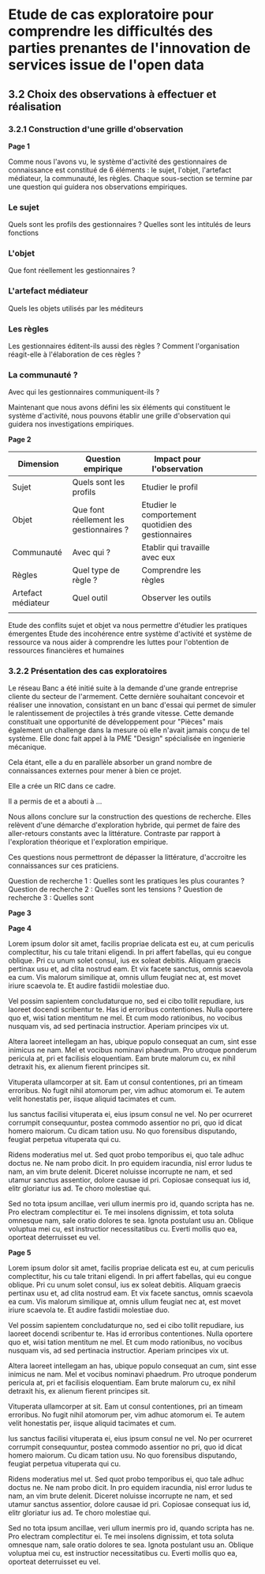# Etude de cas exploratoire pour comprendre les difficultés des parties prenantes de l'innovation de services issue de l'open data


## 3.2 Choix des observations à effectuer et réalisation

### 3.2.1 Construction d'une grille d'observation 

**Page 1**

Comme nous l'avons vu, le système d'activité des gestionnaires de connaissance est constitué de 6 éléments : le sujet, l'objet, l'artefact médiateur, la communauté, les règles. Chaque sous-section se termine par une question qui guidera nos observations empiriques. 

### Le sujet 

Quels sont les profils des gestionnaires ? Quelles sont les intitulés de leurs fonctions

### L'objet

Que font réellement les gestionnaires ?

### L'artefact médiateur

Quels les objets utilisés par les méditeurs 

### Les règles 

Les gestionnaires éditent-ils aussi des règles ? Comment l'organisation réagit-elle à l'élaboration de ces règles ? 

### La communauté ?

Avec qui les gestionnaires communiquent-ils ?

Maintenant que nous avons défini les six éléments qui constituent le système d'activité, nous pouvons établir une grille d'observation qui guidera nos investigations empiriques. 


**Page 2**


<table>
    <thead>
        <tr>
            <th>Dimension</th>
            <th>Question empirique</th>
            <th>Impact pour l'observation</th>
            <th></th>
            <th></th>
            <th></th>
            <th></th>
            <th></th>
        </tr>
    </thead>
    <tbody>
      <tr>
           <tr>
            <td>Sujet</td>
               <td>Quels sont les profils</td>
            <td>Etudier le profil</td>
            <td></td>
            <td></td>
            <td></td>
            <td></td>
            <td></td>
        </tr>
            <tr>
            <td>Objet</td>
            <td>Que font réellement les gestionnaires ?</td>
            <td>Etudier le comportement quotidien des gestionnaires</td>
            <td></td>
            <td></td>
            <td></td>
            <td></td>
        </tr>
        <tr>
            <td>Communauté</td>
            <td>Avec qui ?</td>
            <td>Etablir qui travaille avec eux</td>
            <td></td>
            <td></td>
            <td></td>
            <td></td>
            <td></td>
        </tr>
        <tr>
            <td>Règles</td>
            <td>Quel type de règle ?</td>
            <td>Comprendre les règles</td>
            <td></td>
            <td></td>
            <td></td>
            <td></td>
            <td></td>
        </tr>
        <tr>
            <td>Artefact médiateur</td>
            <td>Quel outil</td>
            <td>Observer les outils</td>
            <td></td>
            <td></td>
            <td></td>
            <td></td>
           <td></td>
        </tr>
        <tr>
            <td></td>
            <td></td>
            <td></td>
            <td></td>
            <td></td>
            <td></td>
            <td></td>
            <td></td>
        </tr>

   
</table>


Etude des conflits sujet et objet va nous permettre d'étudier les pratiques émergentes
Etude des incohérence entre système d'activité et système de ressource va nous aider à comprendre les luttes pour l'obtention de ressources financières et humaines 

### 3.2.2 Présentation des cas exploratoires

Le réseau Banc a été initié suite à la demande d'une grande entreprise cliente du secteur de l'armement. Cette dernière souhaitant concevoir et réaliser une innovation, consistant en un banc d'essai qui permet de simuler le ralentissement de projectiles à trés grande vitesse. Cette demande constituait une opportunité de développement pour "Pièces" mais également un challenge dans la mesure où elle n'avait jamais conçu de tel système. Elle donc fait appel à la PME "Design" spécialisée en ingenierie mécanique. 

Cela étant, elle a du en parallèle absorber un grand nombre de connaissances externes pour mener à bien ce projet. 

Elle a crée un RIC dans ce cadre. 

Il a permis de et a abouti à ...

Nous allons conclure sur la construction des questions de recherche. Elles relèvent d'une démarche d'exploration hybride, qui permet de faire des aller-retours constants avec la littérature. Contraste par rapport à l'exploration théorique et l'exploration empirique. 

Ces questions nous permettront de dépasser la littérature, d'accroitre les connaissances sur ces praticiens. 

Question de recherche 1 : Quelles sont les pratiques les plus courantes ?
Question de recherche 2 : Quelles sont les tensions ? 
Question de recherche 3 : Quelles sont 

**Page 3**

 

























**Page 4**

Lorem ipsum dolor sit amet, facilis propriae delicata est eu, at cum periculis complectitur, his cu tale tritani eligendi. In pri affert fabellas, qui eu congue oblique. Pri cu unum solet consul, ius ex soleat debitis. Aliquam graecis pertinax usu et, ad clita nostrud eam. Et vix facete sanctus, omnis scaevola ea cum. Vis malorum similique at, omnis ullum feugiat nec at, est movet iriure scaevola te. Et audire fastidii molestiae duo.

Vel possim sapientem concludaturque no, sed ei cibo tollit repudiare, ius laoreet docendi scribentur te. Has id erroribus contentiones. Nulla oportere quo et, wisi tation mentitum ne mel. Et cum modo rationibus, no vocibus nusquam vis, ad sed pertinacia instructior. Aperiam principes vix ut.

Altera laoreet intellegam an has, ubique populo consequat an cum, sint esse inimicus ne nam. Mel et vocibus nominavi phaedrum. Pro utroque ponderum pericula at, pri et facilisis eloquentiam. Eam brute malorum cu, ex nihil detraxit his, ex alienum fierent principes sit.

Vituperata ullamcorper at sit. Eam ut consul contentiones, pri an timeam erroribus. No fugit nihil atomorum per, vim adhuc atomorum ei. Te autem velit honestatis per, iisque aliquid tacimates et cum.

Ius sanctus facilisi vituperata ei, eius ipsum consul ne vel. No per ocurreret corrumpit consequuntur, postea commodo assentior no pri, quo id dicat homero maiorum. Cu dicam tation usu. No quo forensibus disputando, feugiat perpetua vituperata qui cu.

Ridens moderatius mel ut. Sed quot probo temporibus ei, quo tale adhuc doctus ne. Ne nam probo dicit. In pro equidem iracundia, nisl error ludus te nam, an vim brute delenit. Diceret noluisse incorrupte ne nam, et sed utamur sanctus assentior, dolore causae id pri. Copiosae consequat ius id, elitr gloriatur ius ad. Te choro molestiae qui.

Sed no tota ipsum ancillae, veri ullum inermis pro id, quando scripta has ne. Pro electram complectitur ei. Te mei insolens dignissim, et tota soluta omnesque nam, sale oratio dolores te sea. Ignota postulant usu an. Oblique voluptua mei cu, est instructior necessitatibus cu. Everti mollis quo ea, oporteat deterruisset eu vel.

**Page 5**

Lorem ipsum dolor sit amet, facilis propriae delicata est eu, at cum periculis complectitur, his cu tale tritani eligendi. In pri affert fabellas, qui eu congue oblique. Pri cu unum solet consul, ius ex soleat debitis. Aliquam graecis pertinax usu et, ad clita nostrud eam. Et vix facete sanctus, omnis scaevola ea cum. Vis malorum similique at, omnis ullum feugiat nec at, est movet iriure scaevola te. Et audire fastidii molestiae duo.

Vel possim sapientem concludaturque no, sed ei cibo tollit repudiare, ius laoreet docendi scribentur te. Has id erroribus contentiones. Nulla oportere quo et, wisi tation mentitum ne mel. Et cum modo rationibus, no vocibus nusquam vis, ad sed pertinacia instructior. Aperiam principes vix ut.

Altera laoreet intellegam an has, ubique populo consequat an cum, sint esse inimicus ne nam. Mel et vocibus nominavi phaedrum. Pro utroque ponderum pericula at, pri et facilisis eloquentiam. Eam brute malorum cu, ex nihil detraxit his, ex alienum fierent principes sit.

Vituperata ullamcorper at sit. Eam ut consul contentiones, pri an timeam erroribus. No fugit nihil atomorum per, vim adhuc atomorum ei. Te autem velit honestatis per, iisque aliquid tacimates et cum.

Ius sanctus facilisi vituperata ei, eius ipsum consul ne vel. No per ocurreret corrumpit consequuntur, postea commodo assentior no pri, quo id dicat homero maiorum. Cu dicam tation usu. No quo forensibus disputando, feugiat perpetua vituperata qui cu.

Ridens moderatius mel ut. Sed quot probo temporibus ei, quo tale adhuc doctus ne. Ne nam probo dicit. In pro equidem iracundia, nisl error ludus te nam, an vim brute delenit. Diceret noluisse incorrupte ne nam, et sed utamur sanctus assentior, dolore causae id pri. Copiosae consequat ius id, elitr gloriatur ius ad. Te choro molestiae qui.

Sed no tota ipsum ancillae, veri ullum inermis pro id, quando scripta has ne. Pro electram complectitur ei. Te mei insolens dignissim, et tota soluta omnesque nam, sale oratio dolores te sea. Ignota postulant usu an. Oblique voluptua mei cu, est instructior necessitatibus cu. Everti mollis quo ea, oporteat deterruisset eu vel.

  
  

